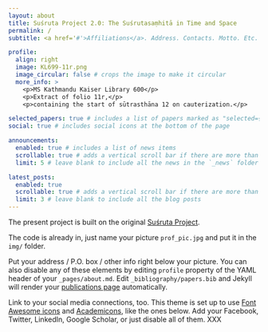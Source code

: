 ```yaml
---
layout: about
title: Suśruta Project 2.0: The Suśrutasaṃhitā in Time and Space
permalink: /
subtitle: <a href='#'>Affiliations</a>. Address. Contacts. Motto. Etc.

profile:
  align: right
  image: KL699-11r.png
  image_circular: false # crops the image to make it circular
  more_info: >
    <p>MS Kathmandu Kaiser Library 600</p>
    <p>Extract of folio 11r,</p>
    <p>containing the start of sūtrasthāna 12 on cauterization.</p>

selected_papers: true # includes a list of papers marked as "selected={true}"
social: true # includes social icons at the bottom of the page

announcements:
  enabled: true # includes a list of news items
  scrollable: true # adds a vertical scroll bar if there are more than 3 news items
  limit: 5 # leave blank to include all the news in the `_news` folder

latest_posts:
  enabled: true
  scrollable: true # adds a vertical scroll bar if there are more than 3 new posts items
  limit: 3 # leave blank to include all the blog posts
---
```


The present project is built on the original [Suśruta Project](http://sushrutaproject.org). 

The code is already in, just name your picture `prof_pic.jpg` and put it in the `img/` folder.

Put your address / P.O. box / other info right below your picture. You can also disable any of these elements by editing `profile` property of the YAML header of your `_pages/about.md`. Edit `_bibliography/papers.bib` and Jekyll will render your [publications page](/al-folio/publications/) automatically.

Link to your social media connections, too. This theme is set up to use [Font Awesome icons](https://fontawesome.com/) and [Academicons](https://jpswalsh.github.io/academicons/), like the ones below. Add your Facebook, Twitter, LinkedIn, Google Scholar, or just disable all of them. XXX
